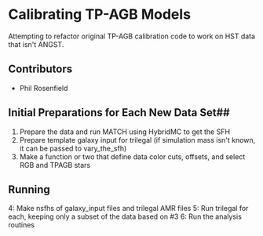 # Calibrating TP-AGB Models #

Attempting to refactor original TP-AGB calibration code to work on
HST data that isn't ANGST.


## Contributors ##
 * Phil Rosenfield


## Initial Preparations for Each New Data Set##
1. Prepare the data and run MATCH using HybridMC to get the SFH
2. Prepare template galaxy input for trilegal (if simulation mass isn't known, it can be passed to vary_the_sfh)
3. Make a function or two that define data color cuts, offsets, and select RGB and TPAGB stars

## Running ##
4: Make nsfhs of galaxy_input files and trilegal AMR files
5: Run trilegal for each, keeping only a subset of the data based on #3
6: Run the analysis routines
